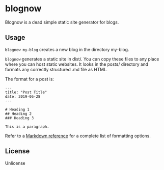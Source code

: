# blognow
Blognow is a dead simple static site generator for blogs.

## Usage

`blognow my-blog` creates a new blog in the directory my-blog.

`blognow` generates a static site in dist/. You can copy these files to any
place where you can host static websites. It looks in the posts/ directory
and formats any correctly structured .md file as HTML.

The format for a post is:

```
---
title: "Post Title"
date: 2019-06-28
---

# Heading 1
## Heading 2
### Heading 3

This is a paragraph.
```

Refer to a [Markdown reference](https://github.com/adam-p/markdown-here/wiki/Markdown-Cheatsheet)
for a complete list of formatting options.

## License
Unlicense
